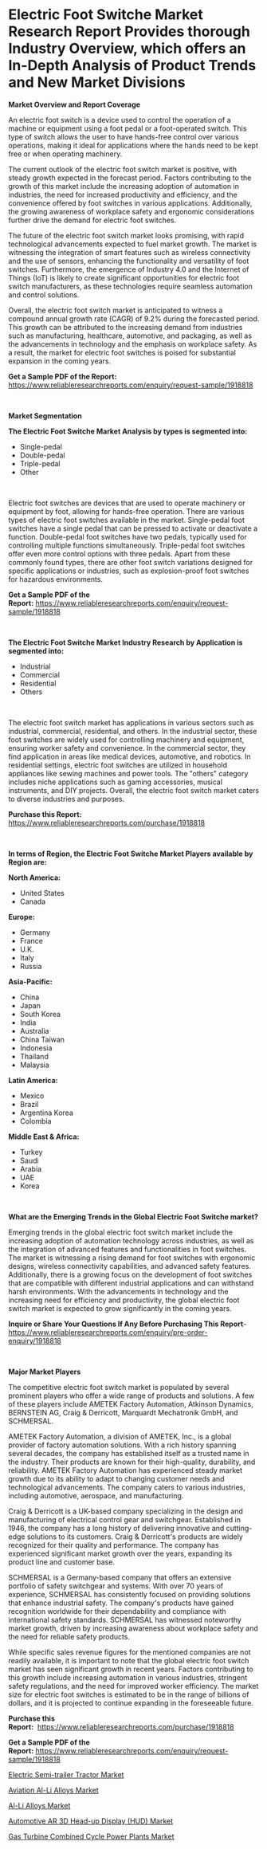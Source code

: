 <p><h1>Electric Foot Switche Market Research Report Provides thorough Industry Overview, which offers an In-Depth Analysis of Product Trends and New Market Divisions</h1></p><p><strong>Market Overview and Report Coverage</strong></p>
<p><p>An electric foot switch is a device used to control the operation of a machine or equipment using a foot pedal or a foot-operated switch. This type of switch allows the user to have hands-free control over various operations, making it ideal for applications where the hands need to be kept free or when operating machinery.</p><p>The current outlook of the electric foot switch market is positive, with steady growth expected in the forecast period. Factors contributing to the growth of this market include the increasing adoption of automation in industries, the need for increased productivity and efficiency, and the convenience offered by foot switches in various applications. Additionally, the growing awareness of workplace safety and ergonomic considerations further drive the demand for electric foot switches.</p><p>The future of the electric foot switch market looks promising, with rapid technological advancements expected to fuel market growth. The market is witnessing the integration of smart features such as wireless connectivity and the use of sensors, enhancing the functionality and versatility of foot switches. Furthermore, the emergence of Industry 4.0 and the Internet of Things (IoT) is likely to create significant opportunities for electric foot switch manufacturers, as these technologies require seamless automation and control solutions.</p><p>Overall, the electric foot switch market is anticipated to witness a compound annual growth rate (CAGR) of 9.2% during the forecasted period. This growth can be attributed to the increasing demand from industries such as manufacturing, healthcare, automotive, and packaging, as well as the advancements in technology and the emphasis on workplace safety. As a result, the market for electric foot switches is poised for substantial expansion in the coming years.</p></p>
<p><strong>Get a Sample PDF of the Report:</strong> <a href="https://www.reliableresearchreports.com/enquiry/request-sample/1918818">https://www.reliableresearchreports.com/enquiry/request-sample/1918818</a></p>
<p>&nbsp;</p>
<p><strong>Market Segmentation</strong></p>
<p><strong>The Electric Foot Switche Market Analysis by types is segmented into:</strong></p>
<p><ul><li>Single-pedal</li><li>Double-pedal</li><li>Triple-pedal</li><li>Other</li></ul></p>
<p>&nbsp;</p>
<p><p>Electric foot switches are devices that are used to operate machinery or equipment by foot, allowing for hands-free operation. There are various types of electric foot switches available in the market. Single-pedal foot switches have a single pedal that can be pressed to activate or deactivate a function. Double-pedal foot switches have two pedals, typically used for controlling multiple functions simultaneously. Triple-pedal foot switches offer even more control options with three pedals. Apart from these commonly found types, there are other foot switch variations designed for specific applications or industries, such as explosion-proof foot switches for hazardous environments.</p></p>
<p><strong>Get a Sample PDF of the Report:</strong>&nbsp;<a href="https://www.reliableresearchreports.com/enquiry/request-sample/1918818">https://www.reliableresearchreports.com/enquiry/request-sample/1918818</a></p>
<p>&nbsp;</p>
<p><strong>The Electric Foot Switche Market Industry Research by Application is segmented into:</strong></p>
<p><ul><li>Industrial</li><li>Commercial</li><li>Residential</li><li>Others</li></ul></p>
<p>&nbsp;</p>
<p><p>The electric foot switch market has applications in various sectors such as industrial, commercial, residential, and others. In the industrial sector, these foot switches are widely used for controlling machinery and equipment, ensuring worker safety and convenience. In the commercial sector, they find application in areas like medical devices, automotive, and robotics. In residential settings, electric foot switches are utilized in household appliances like sewing machines and power tools. The "others" category includes niche applications such as gaming accessories, musical instruments, and DIY projects. Overall, the electric foot switch market caters to diverse industries and purposes.</p></p>
<p><strong>Purchase this Report:</strong>&nbsp; <a href="https://www.reliableresearchreports.com/purchase/1918818">https://www.reliableresearchreports.com/purchase/1918818</a></p>
<p>&nbsp;</p>
<p><strong>In terms of Region, the Electric Foot Switche Market Players available by Region are:</strong></p>
<p>
    <p> <strong> North America: </strong>
        <ul>
            <li>United States</li>
            <li>Canada</li>
        </ul>
        </p> 
    <p> <strong> Europe: </strong>
        <ul>
            <li>Germany</li>
            <li>France</li>
            <li>U.K.</li>
            <li>Italy</li>
            <li>Russia</li>
        </ul>
        </p> 
    <p> <strong> Asia-Pacific: </strong>
        <ul>
            <li>China</li>
            <li>Japan</li>
            <li>South Korea</li>
            <li>India</li>
            <li>Australia</li>
            <li>China Taiwan</li>
            <li>Indonesia</li>
            <li>Thailand</li>
            <li>Malaysia</li>
        </ul>
        </p> 
    <p> <strong> Latin America: </strong>
        <ul>
            <li>Mexico</li>
            <li>Brazil</li>
            <li>Argentina Korea</li>
            <li>Colombia</li>
        </ul>
        </p> 
    <p> <strong> Middle East & Africa: </strong>
        <ul>
            <li>Turkey</li>
            <li>Saudi</li>
            <li>Arabia</li>
            <li>UAE</li>
            <li>Korea</li>
        </ul>
    </p>
    </p>
<p>&nbsp;</p>
<p><strong>What are the Emerging Trends in the Global Electric Foot Switche market?</strong></p>
<p><p>Emerging trends in the global electric foot switch market include the increasing adoption of automation technology across industries, as well as the integration of advanced features and functionalities in foot switches. The market is witnessing a rising demand for foot switches with ergonomic designs, wireless connectivity capabilities, and advanced safety features. Additionally, there is a growing focus on the development of foot switches that are compatible with different industrial applications and can withstand harsh environments. With the advancements in technology and the increasing need for efficiency and productivity, the global electric foot switch market is expected to grow significantly in the coming years.</p></p>
<p><strong>Inquire or Share Your Questions If Any Before Purchasing This Report</strong>- <a href="https://www.reliableresearchreports.com/enquiry/pre-order-enquiry/1918818">https://www.reliableresearchreports.com/enquiry/pre-order-enquiry/1918818</a></p>
<p>&nbsp;</p>
<p><strong>Major Market Players</strong></p>
<p><p>The competitive electric foot switch market is populated by several prominent players who offer a wide range of products and solutions. A few of these players include AMETEK Factory Automation, Atkinson Dynamics, BERNSTEIN AG, Craig & Derricott, Marquardt Mechatronik GmbH, and SCHMERSAL.</p><p>AMETEK Factory Automation, a division of AMETEK, Inc., is a global provider of factory automation solutions. With a rich history spanning several decades, the company has established itself as a trusted name in the industry. Their products are known for their high-quality, durability, and reliability. AMETEK Factory Automation has experienced steady market growth due to its ability to adapt to changing customer needs and technological advancements. The company caters to various industries, including automotive, aerospace, and manufacturing.</p><p>Craig & Derricott is a UK-based company specializing in the design and manufacturing of electrical control gear and switchgear. Established in 1946, the company has a long history of delivering innovative and cutting-edge solutions to its customers. Craig & Derricott's products are widely recognized for their quality and performance. The company has experienced significant market growth over the years, expanding its product line and customer base.</p><p>SCHMERSAL is a Germany-based company that offers an extensive portfolio of safety switchgear and systems. With over 70 years of experience, SCHMERSAL has consistently focused on providing solutions that enhance industrial safety. The company's products have gained recognition worldwide for their dependability and compliance with international safety standards. SCHMERSAL has witnessed noteworthy market growth, driven by increasing awareness about workplace safety and the need for reliable safety products.</p><p>While specific sales revenue figures for the mentioned companies are not readily available, it is important to note that the global electric foot switch market has seen significant growth in recent years. Factors contributing to this growth include increasing automation in various industries, stringent safety regulations, and the need for improved worker efficiency. The market size for electric foot switches is estimated to be in the range of billions of dollars, and it is projected to continue expanding in the foreseeable future.</p></p>
<p><strong>Purchase this Report:</strong>&nbsp;&nbsp;<a href="https://www.reliableresearchreports.com/purchase/1918818">https://www.reliableresearchreports.com/purchase/1918818</a></p>
<p></p>
<p><strong>Get a Sample PDF of the Report:</strong>&nbsp;<a href="https://www.reliableresearchreports.com/enquiry/request-sample/1918818">https://www.reliableresearchreports.com/enquiry/request-sample/1918818</a></p>
<p><p><a href="https://medium.com/@irmaabshire/electric-semi-trailer-tractor-market-furnishes-information-on-market-share-market-trends-and-47f1c4c4179f">Electric Semi-trailer Tractor Market</a></p><p><a href="https://www.linkedin.com/pulse/aviation-al-li-alloys-market-size-share-amp-trends-analysis-5peze/">Aviation Al-Li Alloys Market</a></p><p><a href="https://www.linkedin.com/pulse/al-li-alloys-market-size-share-global-analysis-report-2023-9vlje/">Al-Li Alloys Market</a></p><p><a href="https://medium.com/@drakecorwin2023/automotive-ar-3d-head-up-display-hud-market-trends-forecast-and-competitive-analysis-to-2030-e899214979fe">Automotive AR 3D Head-up Display (HUD) Market</a></p><p><a href="https://github.com/ChiragRp1/Market-Research-Report-List-1/blob/main/gas-turbine-combined-cycle-power-plants-market.md">Gas Turbine Combined Cycle Power Plants Market</a></p></p>